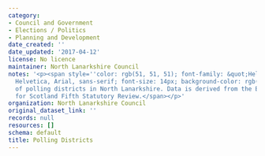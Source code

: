 ```yaml
---
category:
- Council and Government
- Elections / Politics
- Planning and Development
date_created: ''
date_updated: '2017-04-12'
license: No licence
maintainer: North Lanarkshire Council
notes: '<p><span style=''color: rgb(51, 51, 51); font-family: &quot;Helvetica Neue&quot;,
  Helvetica, Arial, sans-serif; font-size: 14px; background-color: rgb(246, 253, 255);''>Boundaries
  of polling districts in North Lanarkshire. Data is derived from the Boundary Commission
  for Scotland Fifth Statutory Review.</span></p>'
organization: North Lanarkshire Council
original_dataset_link: ''
records: null
resources: []
schema: default
title: Polling Districts
---
```

